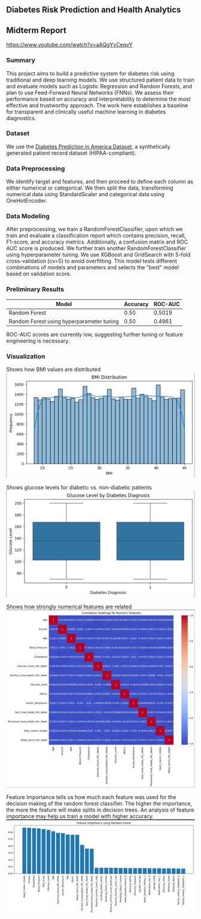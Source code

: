 ## Diabetes Risk Prediction and Health Analytics

## Midterm Report
https://www.youtube.com/watch?v=aAQgYyCeqvY

### Summary

This project aims to build a predictive system for diabetes risk using traditional and deep learning models. We use structured patient data to train and evaluate models such as Logistic Regression and Random Forests, and plan to use Feed-Forward Neural Networks (FNNs). We assess their performance based on accuracy and interpretability to determine the most effective and trustworthy approach. The work here establishes a baseline for transparent and clinically useful machine learning in diabetes diagnostics.



### Dataset

We use the [Diabetes Prediction in America Dataset](https://www.kaggle.com/datasets/ashaychoudhary/diabetes-prediction-in-america-dataset), a synthetically generated patient record dataset (HIPAA-compliant).  

### Data Preprocessing

We identify target and features, and then proceed to define each column as either numerical or categorical. We then split the data, transforming numerical data using StandardScaler and categorical data using OneHotEncoder. 

### Data Modeling

After preprocessing, we train a RandomForestClassifier, upon which we train and evaluate a classification report which contains precision, recall, F1-score, and accuracy metrics. Additionally, a confusion matrix and ROC AUC score is produced. We further train another RandomForestClassifier using hyperparameter tuning. We use XGBoost and GridSearch with 5-fold cross-validation (cv=5) to avoid overfitting. This model tests different combinations of models and parameters and selects the "best" model based on validation score. 

### Preliminary Results

| Model                                         | Accuracy | ROC-AUC |
|-----------------------------------------------|----------|---------|
| Random Forest                                 | 0.50     | 0.5019  |
| Random Forest using hyperparameter tuning     | 0.50     | 0.4961  |

ROC-AUC scores are currently low, suggesting further tuning or feature engineering is necessary. 

### Visualization

Shows how BMI values are distributed
![Shows how BMI values are distributed](assets/BMIDist.png)

Shows glucose levels for diabetic vs. non-diabetic patients
![Shows glucose levels for diabetic vs. non-diabetic patients](assets/GlucoseDiag.png)

Shows how strongly numerical features are related
![Shows how strongly numerical features are related](assets/NumFeatCorrelation.png)

Feature Importance tells us how much each feature was used for the decision making of the random forest classifier. The higher the importance, the more the feature will make splits in decision trees. An analysis of feature importance may help us train a model with higher accuracy. 
![Feature Importance](assets/FeatureImportance.png)
